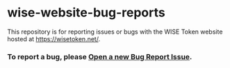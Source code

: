# wise-website-bug-reports

This repository is for reporting issues or bugs with the WISE Token 
website hosted at https://wisetoken.net/.

### To report a bug, please [Open a new Bug Report Issue](https://github.com/wise-foundation/wise-website-bug-reports/issues/new?assignees=coffee-converter&labels=bug&template=bug_report.md&title=%5BBUG%5D+%2A%2AType+a+descriptive+title+here%2A%2A).

